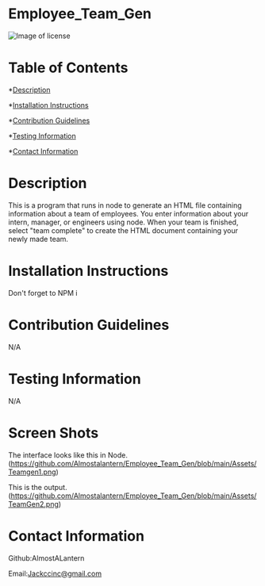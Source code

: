 # Employee_Team_Gen

  ![Image of license](https://img.shields.io/badge/License-MIT-blue)
  # Table of Contents
  *[Description](#description)
  
  *[Installation Instructions](#installationinstructions)
  
  *[Contribution Guidelines](#contributionguidelines)
  
  *[Testing Information](#testinginformation)
  
  *[Contact Information](#contactinformation)


  # Description 
  This is a program that runs in node to generate an HTML file containing information about a team of employees. You enter information about your intern, manager, or engineers using node. When your team is finished, select "team complete" to create the HTML document containing your newly made team. 

  # Installation Instructions
  Don't forget to NPM i 

  # Contribution Guidelines
  N/A

  # Testing Information
  N/A

  # Screen Shots
  The interface looks like this in Node.
  (https://github.com/Almostalantern/Employee_Team_Gen/blob/main/Assets/Teamgen1.png)

  This is the output.
  (https://github.com/Almostalantern/Employee_Team_Gen/blob/main/Assets/TeamGen2.png)

  # Contact Information
  Github:AlmostALantern
 
  Email:Jackccinc@gmail.com



